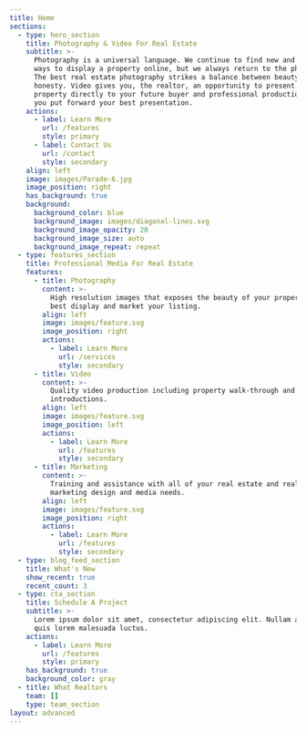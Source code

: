 ```yaml
---
title: Home
sections:
  - type: hero_section
    title: Photography & Video For Real Estate
    subtitle: >-
      Photography is a universal language. We continue to find new and creative
      ways to display a property online, but we always return to the photograph.
      The best real estate photography strikes a balance between beauty and
      honesty. Video gives you, the realtor, an opportunity to present the
      property directly to your future buyer and professional production ensures
      you put forward your best presentation.
    actions:
      - label: Learn More
        url: /features
        style: primary
      - label: Contact Us
        url: /contact
        style: secondary
    align: left
    image: images/Parade-6.jpg
    image_position: right
    has_background: true
    background:
      background_color: blue
      background_image: images/diagonal-lines.svg
      background_image_opacity: 20
      background_image_size: auto
      background_image_repeat: repeat
  - type: features_section
    title: Professional Media For Real Estate
    features:
      - title: Photography
        content: >-
          High resolution images that exposes the beauty of your property to
          best display and market your listing.
        align: left
        image: images/feature.svg
        image_position: right
        actions:
          - label: Learn More
            url: /services
            style: secondary
      - title: Video
        content: >-
          Quality video production including property walk-through and realtor
          introductions.
        align: left
        image: images/feature.svg
        image_position: left
        actions:
          - label: Learn More
            url: /features
            style: secondary
      - title: Marketing
        content: >-
          Training and assistance with all of your real estate and realtor
          marketing design and media needs.
        align: left
        image: images/feature.svg
        image_position: right
        actions:
          - label: Learn More
            url: /features
            style: secondary
  - type: blog_feed_section
    title: What's New
    show_recent: true
    recent_count: 3
  - type: cta_section
    title: Schedule A Project
    subtitle: >-
      Lorem ipsum dolor sit amet, consectetur adipiscing elit. Nullam a metus
      quis lorem malesuada luctus.
    actions:
      - label: Learn More
        url: /features
        style: primary
    has_background: true
    background_color: gray
  - title: What Realtors
    team: []
    type: team_section
layout: advanced
---
```

